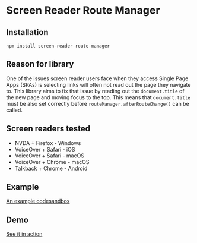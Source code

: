 # Screen Reader Route Manager

## Installation

```
npm install screen-reader-route-manager
```

## Reason for library

One of the issues screen reader users face when they access Single Page Apps (SPAs) is selecting links will often not read out the page they navigate to. This library aims to fix that issue by reading out the `document.title` of the new page and moving focus to the top. This means that `document.title` must be also set correctly before `routeManager.afterRouteChange()` can be called.

## Screen readers tested

- NVDA + Firefox - Windows
- VoiceOver + Safari - iOS
- VoiceOver + Safari - macOS
- VoiceOver + Chrome - macOS
- Talkback + Chrome - Android

## Example

[An example codesandbox](https://codesandbox.io/s/xl677vzrlw)

## Demo

[See it in action](https://xl677vzrlw.codesandbox.io/)
